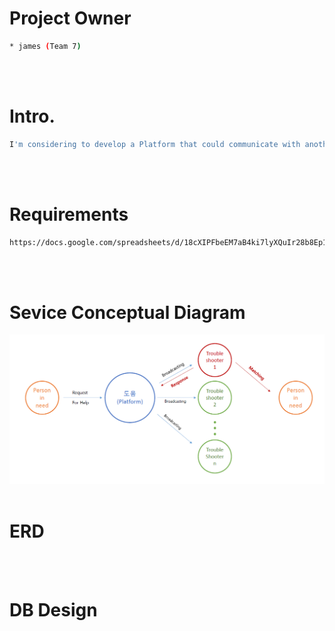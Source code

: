 # Project Owner
```sh
* james (Team 7)
```
<br><br>

# Intro.
```sh
I'm considering to develop a Platform that could communicate with another client via VoIP technology.
```
<br><br>

# Requirements
```sh
https://docs.google.com/spreadsheets/d/18cXIPFbeEM7aB4ki7lyXQuIr28b8Ep1Drfd-W84Z08U/edit?usp=sharing
```
<br><br>

# Sevice Conceptual Diagram 
<img src="/img/service_conceptual_diagram.png"></img> 
<br><br>


# ERD

<br><br>

# DB Design 

<br><br>

